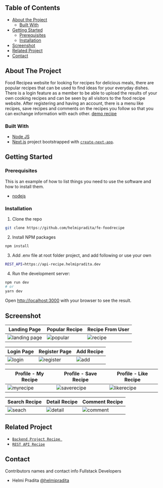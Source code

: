 ## Table of Contents

* [About the Project](#about-the-project)
  * [Built With](#built-with)
* [Getting Started](#getting-started)
  * [Prerequisites](#prerequisites)
  * [Installation](#installation)
* [Screenshot](#screenshot)
* [Related Project](#related-project)
* [Contact](#contact)

## About The Project

Food Recipea website for looking for recipes for delicious meals, there are popular recipes that can be used to find ideas for your everyday dishes. There is a login feature as a member to be able to upload the results of your own cooking recipes and can be seen by all visitors to the food recipe website. After registering and having an account, there is a menu like recipes, save recipes and comments on the recipes you follow so that you can exchange information with each other. [demo recipe](https://ankasa.rizkyproject.my.id/)

### Built With

* [Node JS](https://nodejs.org/en/docs/)
* [Next.js](https://nextjs.org/) project bootstrapped with [`create-next-app`](https://github.com/vercel/next.js/tree/canary/packages/create-next-app).

## Getting Started

### Prerequisites

This is an example of how to list things you need to use the software and how to install them.

* [nodejs](https://nodejs.org/en/download/)

### Installation

1. Clone the repo
```bash
git clone https://github.com/helmipradita/fe-foodrecipe
```
2. Install NPM packages
```bash
npm install
```
3. Add .env file at root folder project, and add following or use your own
```bash
REST_API=https://api-recipe.helmipradita.dev
```
4. Run the development server:

```bash
npm run dev
# or
yarn dev
```

Open [http://localhost:3000](http://localhost:3000) with your browser to see the result.

## Screenshot

| Landing Page | Popular Recipe | Recipe From User |
| ------------- | ------------- | ------------- |
| ![landing page](https://i.imgur.com/4VPieug.png) | ![popular](https://i.imgur.com/FDgDLW5.png) | ![recipe](https://i.imgur.com/WOstP1G.jpg) |

| Login Page | Register Page | Add Recipe |
| ------------- | ------------- | ------------- |
| ![login](https://i.imgur.com/ThHcbZj.jpg) | ![register](https://i.imgur.com/WJNqGNb.jpg) | ![add](https://i.imgur.com/VPJlBiP.png) |

| Profile - My Recipe | Profile - Save Recipe | Profile - Like Recipe |
| ------------- | ------------- |  ------------- |
| ![myrecipe](https://i.imgur.com/8HabBvN.png) | ![saverecipe](https://i.imgur.com/St572Sm.png) | ![likerecipe](https://i.imgur.com/yun3WFA.png) |

| Search Recipe | Detail Recipe | Comment Recipe |
| ------------- | ------------- | ------------- |
| ![seach](https://i.imgur.com/zboH6LO.png) | ![detail](https://i.imgur.com/OpQWOnz.png) | ![comment](https://i.imgur.com/rBsyhkB.png) |


## Related Project
* [`Backend Project Recipe `](https://github.com/helmipradita/be-foodrecipe)
* [`REST API Recipe`](https://api-recipe.helmipradita.dev)

## Contact

Contributors names and contact info Fullstack Developers

* Helmi Pradita [@helmipradita](https://github.com/helmipradita)
